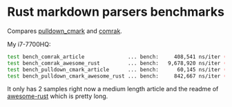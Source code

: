 # Rust markdown parsers benchmarks

Compares [pulldown_cmark](https://github.com/raphlinus/pulldown-cmark) and [comrak](https://github.com/kivikakk/comrak).

My i7-7700HQ:

```bash
test bench_comrak_article              ... bench:     408,541 ns/iter (+/- 26,185)
test bench_comrak_awesome_rust         ... bench:   9,678,920 ns/iter (+/- 2,974,833)
test bench_pulldown_cmark_article      ... bench:      60,145 ns/iter (+/- 3,372)
test bench_pulldown_cmark_awesome_rust ... bench:     842,667 ns/iter (+/- 276,185)
```

It only has 2 samples right now a medium length article and the readme of 
[awesome-rust](https://github.com/rust-unofficial/awesome-rust) which is pretty long.
